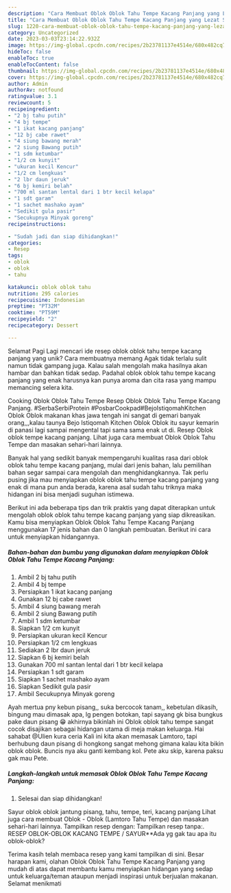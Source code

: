 ```yaml
---
description: "Cara Membuat Oblok Oblok Tahu Tempe Kacang Panjang yang Lezat Sekali, Sempurna"
title: "Cara Membuat Oblok Oblok Tahu Tempe Kacang Panjang yang Lezat Sekali, Sempurna"
slug: 1220-cara-membuat-oblok-oblok-tahu-tempe-kacang-panjang-yang-lezat-sekali-sempurna
category: Uncategorized
date: 2023-03-03T23:14:22.932Z
image: https://img-global.cpcdn.com/recipes/2b23781137e4514e/680x482cq70/oblok-oblok-tahu-tempe-kacang-panjang-foto-resep-utama.jpg
hideToc: false
enableToc: true
enableTocContent: false
thumbnail: https://img-global.cpcdn.com/recipes/2b23781137e4514e/680x482cq70/oblok-oblok-tahu-tempe-kacang-panjang-foto-resep-utama.jpg
cover: https://img-global.cpcdn.com/recipes/2b23781137e4514e/680x482cq70/oblok-oblok-tahu-tempe-kacang-panjang-foto-resep-utama.jpg
author: Admin
authorAv: notfound
ratingvalue: 3.1
reviewcount: 5
recipeingredient:
- "2 bj tahu putih"
- "4 bj tempe"
- "1 ikat kacang panjang"
- "12 bj cabe rawet"
- "4 siung bawang merah"
- "2 siung Bawang putih"
- "1 sdm ketumbar"
- "1/2 cm kunyit"
- "ukuran kecil Kencur"
- "1/2 cm lengkuas"
- "2 lbr daun jeruk"
- "6 bj kemiri belah"
- "700 ml santan lental dari 1 btr kecil kelapa"
- "1 sdt garam"
- "1 sachet mashako ayam"
- "Sedikit gula pasir"
- "Secukupnya Minyak goreng"
recipeinstructions:

- "Sudah jadi dan siap dihidangkan!"
categories:
- Resep
tags:
- oblok
- oblok
- tahu

katakunci: oblok oblok tahu 
nutrition: 295 calories
recipecuisine: Indonesian
preptime: "PT32M"
cooktime: "PT59M"
recipeyield: "2"
recipecategory: Dessert

---
```



Selamat Pagi Lagi mencari ide resep oblok oblok tahu tempe kacang panjang yang unik? Cara membuatnya memang Agak tidak terlalu sulit namun tidak gampang juga. Kalau salah mengolah maka hasilnya akan hambar dan bahkan tidak sedap. Padahal oblok oblok tahu tempe kacang panjang yang enak harusnya kan punya aroma dan cita rasa yang mampu memancing selera kita.


Cooking Oblok Oblok Tahu Tempe Resep Oblok Oblok Tahu Tempe Kacang Panjang. #SerbaSerbiProtein #PosbarCookpad#BejoIstiqomahKitchen Oblok Oblok makanan khas jawa tengah ini sangat di gemari banyak orang,,,kalau taunya Bejo Istiqomah Kitchen Oblok Oblok itu sayur kemarin di panasi lagi sampai mengental tapi sama sama enak ut di. Resep Oblok oblok tempe kacang panjang. Lihat juga cara membuat Oblok Oblok Tahu Tempe dan masakan sehari-hari lainnya.

Banyak hal yang sedikit banyak mempengaruhi kualitas rasa dari oblok oblok tahu tempe kacang panjang, mulai dari jenis bahan, lalu pemilihan bahan segar sampai cara mengolah dan menghidangkannya. Tak perlu pusing jika mau menyiapkan oblok oblok tahu tempe kacang panjang yang enak di mana pun anda berada, karena asal sudah tahu triknya maka hidangan ini bisa menjadi suguhan istimewa.


Berikut ini ada beberapa tips dan trik praktis yang dapat diterapkan untuk mengolah oblok oblok tahu tempe kacang panjang yang siap dikreasikan. Kamu bisa menyiapkan Oblok Oblok Tahu Tempe Kacang Panjang menggunakan 17 jenis bahan dan 0 langkah pembuatan. Berikut ini cara untuk menyiapkan hidangannya.

<!--inarticleads1-->

##### Bahan-bahan dan bumbu yang digunakan dalam menyiapkan Oblok Oblok Tahu Tempe Kacang Panjang:

1. Ambil 2 bj tahu putih
1. Ambil 4 bj tempe
1. Persiapkan 1 ikat kacang panjang
1. Gunakan 12 bj cabe rawet
1. Ambil 4 siung bawang merah
1. Ambil 2 siung Bawang putih
1. Ambil 1 sdm ketumbar
1. Siapkan 1/2 cm kunyit
1. Persiapkan ukuran kecil Kencur
1. Persiapkan 1/2 cm lengkuas
1. Sediakan 2 lbr daun jeruk
1. Siapkan 6 bj kemiri belah
1. Gunakan 700 ml santan lental dari 1 btr kecil kelapa
1. Persiapkan 1 sdt garam
1. Siapkan 1 sachet mashako ayam
1. Siapkan Sedikit gula pasir
1. Ambil Secukupnya Minyak goreng


Ayah mertua pny kebun pisang,, suka bercocok tanam,, kebetulan dikasih, bingung mau dimasak apa, lg pengen botokan, tapi sayang gk bisa bungkus pake daun pisang 😁 akhirnya bikinlah ini Oblok oblok tahu tempe sangat cocok disajikan sebagai hidangan utama di meja makan keluarga. Hai sahabat @Ulien kura ceria Kali ini kita akan memasak Lamtoro, tapi berhubung daun pisang di hongkong sangat mehong gimana kalau kita bikin oblok oblok. Buncis nya aku ganti kembang kol. Pete aku skip, karena paksu gak mau Pete. 

<!--inarticleads2-->

##### Langkah-langkah untuk memasak Oblok Oblok Tahu Tempe Kacang Panjang:


1. Selesai dan siap dihidangkan!

Sayur oblok oblok jantung pisang, tahu, tempe, teri, kacang panjang Lihat juga cara membuat Oblok - Oblok (Lamtoro Tahu Tempe) dan masakan sehari-hari lainnya. Tampilkan resep dengan: Tampilkan resep tanpa:. RESEP OBLOK-OBLOK KACANG TEMPE / SAYUR**Ada yg gak tau apa itu oblok-oblok? 

Terima kasih telah membaca resep yang kami tampilkan di sini. Besar harapan kami, olahan Oblok Oblok Tahu Tempe Kacang Panjang yang mudah di atas dapat membantu kamu menyiapkan hidangan yang sedap untuk keluarga/teman ataupun menjadi inspirasi untuk berjualan makanan. Selamat menikmati
